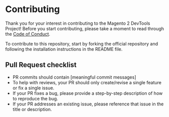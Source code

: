 # Contributing

Thank you for your interest in contributing to the Magento 2 DevTools Project! Before you start contributing, please take a moment to read through the [Code of Conduct](CODE_OF_CONDUCT.md).

To contribute to this repository, start by forking the official repository and following the installation instructions in the README file.

## Pull Request checklist

-   PR commits should contain [meaningful commit messages]
-   To help with reviews, your PR should only create/revise a single feature or fix a single issue.
-   If your PR fixes a bug, please provide a step-by-step description of how to reproduce the bug.
-   If your PR addresses an existing issue, please reference that issue in the title or description.

